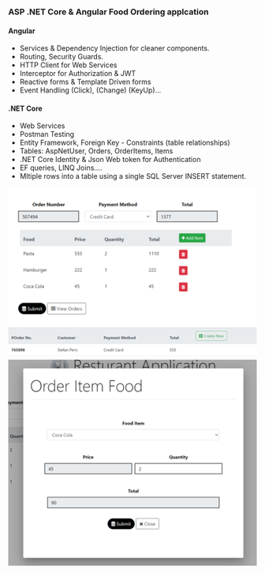 ### ASP .NET Core & Angular Food Ordering applcation

#### Angular
- Services & Dependency Injection for cleaner components.
- Routing, Security Guards. 
- HTTP Client for Web Services
- Interceptor for Authorization & JWT
- Reactive forms & Template Driven forms
- Event Handling (Click), (Change) (KeyUp)...
#### .NET Core
- Web Services
- Postman Testing
- Entity Framework, Foreign Key - Constraints (table relationships)
- Tables: AspNetUser, Orders, OrderItems, Items
- .NET Core Identity & Json Web token for Authentication
-  EF queries, LINQ Joins.... 
- Mltiple rows into a table using a single SQL Server INSERT statement.
<img src="screenshots/Screenshot_1.png">
<img src="screenshots/Screenshot_2.png">
<img src="screenshots/Screenshot_3.png">


